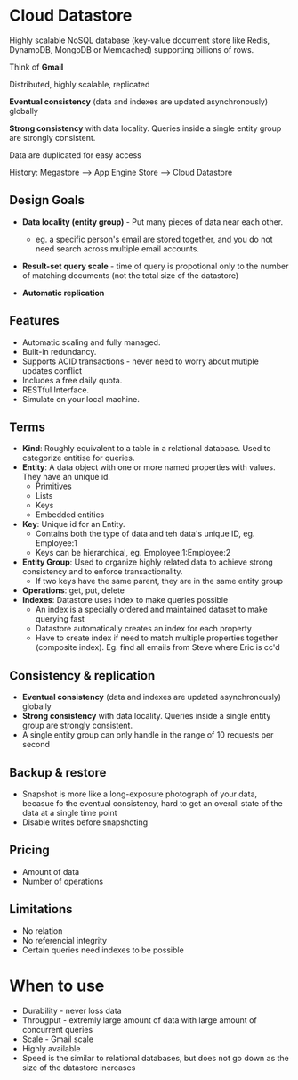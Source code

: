 # Cloud Datastore

Highly scalable NoSQL database (key-value document store like Redis, DynamoDB, MongoDB or Memcached) supporting billions of rows. 

Think of __Gmail__

Distributed, highly scalable, replicated

__Eventual consistency__ (data and indexes are updated asynchronously) globally

__Strong consistency__ with data locality. Queries inside a single entity group are strongly consistent.

Data are duplicated for easy access

History: Megastore --> App Engine Store --> Cloud Datastore

## Design Goals

* __Data locality (entity group)__ - Put many pieces of data near each other. 
  * eg. a specific person's email are stored together, and you do not need search across multiple email accounts. 

* __Result-set query scale__ - time of query is propotional only to the number of matching documents (not the total size of the datastore)

* __Automatic replication__ 


## Features

* Automatic scaling and fully managed.
* Built-in redundancy.
* Supports ACID transactions - never need to worry about mutiple updates conflict
* Includes a free daily quota.
* RESTful Interface.
* Simulate on your local machine.

## Terms

* __Kind__: Roughly equivalent to a table in a relational database. Used to categorize entitise for queries.
* __Entity__: A data object with one or more named properties with values. They have an unique id.
  * Primitives
  * Lists
  * Keys
  * Embedded entities
* __Key__: Unique id for an Entity. 
  * Contains both the type of data and teh data's unique ID, eg. Employee:1
  * Keys can be hierarchical, eg. Employee:1:Employee:2
* __Entity Group__: Used to organize highly related data to achieve strong consistency and to enforce transactionality.
  * If two keys have the same parent, they are in the same entity group
* __Operations__: get, put, delete
* __Indexes__: Datastore uses index to make queries possible
  * An index is a specially ordered and maintained dataset to make querying fast
  * Datastore automatically creates an index for each property 
  * Have to create index if need to match multiple properties together (composite index). Eg. find all emails from Steve where Eric is cc'd

## Consistency & replication

* __Eventual consistency__ (data and indexes are updated asynchronously) globally
* __Strong consistency__ with data locality. Queries inside a single entity group are strongly consistent.
* A single entity group can only handle in the range of 10 requests per second

## Backup & restore

* Snapshot is more like a long-exposure photograph of your data, becasue fo the eventual consistency, hard to get an overall state of the data at a single time point
* Disable writes before snapshoting

## Pricing

* Amount of data
* Number of operations

## Limitations

* No relation
* No referencial integrity
* Certain queries need indexes to be possible 

# When to use

* Durability - never loss data
* Througput - extremly large amount of data with large amount of concurrent queries
* Scale - Gmail scale
* Highly available
* Speed is the similar to relational databases, but does not go down as the size of the datastore increases




